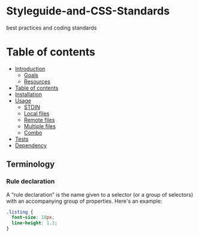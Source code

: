 # Styleguide-and-CSS-Standards
best practices and coding standards


Table of contents
=================

  * [Introduction](#gh-md-toc)
    * [Goals](#multiple-files)
    * [Resources](#multiple-files)
  * [Table of contents](#table-of-contents)
  * [Installation](#installation)
  * [Usage](#usage)
    * [STDIN](#stdin)
    * [Local files](#local-files)
    * [Remote files](#remote-files)
    * [Multiple files](#multiple-files)
    * [Combo](#combo)
  * [Tests](#tests)
  * [Dependency](#dependency)
  
  ## Terminology

### Rule declaration

A “rule declaration” is the name given to a selector (or a group of selectors) with an accompanying group of properties. Here's an example:

```css
.listing {
  font-size: 18px;
  line-height: 1.2;
}
```
